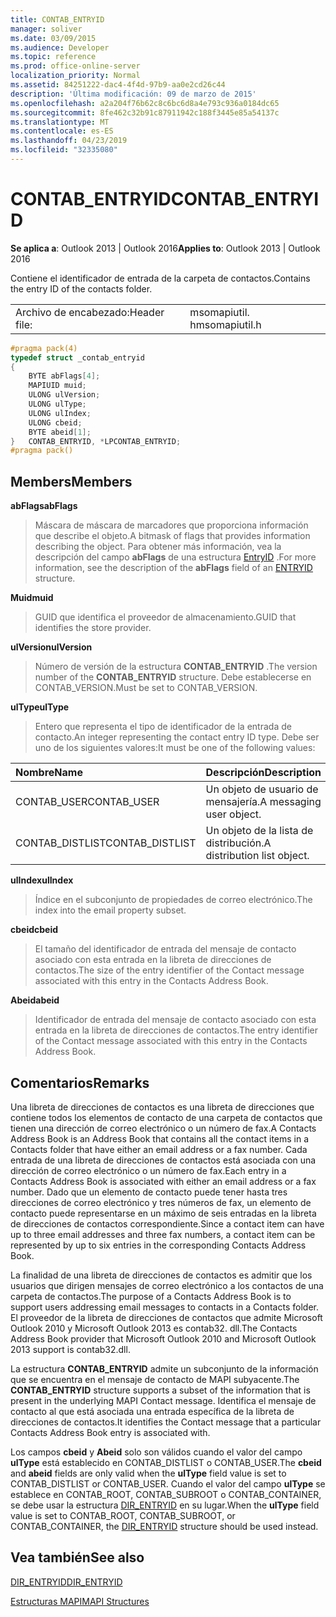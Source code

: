 ```yaml
---
title: CONTAB_ENTRYID
manager: soliver
ms.date: 03/09/2015
ms.audience: Developer
ms.topic: reference
ms.prod: office-online-server
localization_priority: Normal
ms.assetid: 84251222-dac4-4f4d-97b9-aa0e2cd26c44
description: 'Última modificación: 09 de marzo de 2015'
ms.openlocfilehash: a2a204f76b62c8c6bc6d8a4e793c936a0184dc65
ms.sourcegitcommit: 8fe462c32b91c87911942c188f3445e85a54137c
ms.translationtype: MT
ms.contentlocale: es-ES
ms.lasthandoff: 04/23/2019
ms.locfileid: "32335080"
---
```

# <a name="contabentryid"></a><span data-ttu-id="8fef9-103">CONTAB_ENTRYID</span><span class="sxs-lookup"><span data-stu-id="8fef9-103">CONTAB_ENTRYID</span></span>

  
  
<span data-ttu-id="8fef9-104">**Se aplica a**: Outlook 2013 | Outlook 2016</span><span class="sxs-lookup"><span data-stu-id="8fef9-104">**Applies to**: Outlook 2013 | Outlook 2016</span></span> 
  
<span data-ttu-id="8fef9-105">Contiene el identificador de entrada de la carpeta de contactos.</span><span class="sxs-lookup"><span data-stu-id="8fef9-105">Contains the entry ID of the contacts folder.</span></span>
  
|||
|:-----|:-----|
|<span data-ttu-id="8fef9-106">Archivo de encabezado:</span><span class="sxs-lookup"><span data-stu-id="8fef9-106">Header file:</span></span>  <br/> |<span data-ttu-id="8fef9-107">msomapiutil. h</span><span class="sxs-lookup"><span data-stu-id="8fef9-107">msomapiutil.h</span></span>  <br/> |
   
```cpp
#pragma pack(4) 
typedef struct _contab_entryid
{
    BYTE abFlags[4];
    MAPIUID muid;
    ULONG ulVersion;
    ULONG ulType;
    ULONG ulIndex;
    ULONG cbeid;
    BYTE abeid[1];
}   CONTAB_ENTRYID, *LPCONTAB_ENTRYID;
#pragma pack() 
```

## <a name="members"></a><span data-ttu-id="8fef9-108">Members</span><span class="sxs-lookup"><span data-stu-id="8fef9-108">Members</span></span>

 <span data-ttu-id="8fef9-109">**abFlags**</span><span class="sxs-lookup"><span data-stu-id="8fef9-109">**abFlags**</span></span>
  
> <span data-ttu-id="8fef9-110">Máscara de máscara de marcadores que proporciona información que describe el objeto.</span><span class="sxs-lookup"><span data-stu-id="8fef9-110">A bitmask of flags that provides information describing the object.</span></span> <span data-ttu-id="8fef9-111">Para obtener más información, vea la descripción del campo **abFlags** de una estructura [EntryID](entryid.md) .</span><span class="sxs-lookup"><span data-stu-id="8fef9-111">For more information, see the description of the **abFlags** field of an [ENTRYID](entryid.md) structure.</span></span> 
    
 <span data-ttu-id="8fef9-112">**Muid**</span><span class="sxs-lookup"><span data-stu-id="8fef9-112">**muid**</span></span>
  
> <span data-ttu-id="8fef9-113">GUID que identifica el proveedor de almacenamiento.</span><span class="sxs-lookup"><span data-stu-id="8fef9-113">GUID that identifies the store provider.</span></span>
    
 <span data-ttu-id="8fef9-114">**ulVersion**</span><span class="sxs-lookup"><span data-stu-id="8fef9-114">**ulVersion**</span></span>
  
> <span data-ttu-id="8fef9-115">Número de versión de la estructura **CONTAB_ENTRYID** .</span><span class="sxs-lookup"><span data-stu-id="8fef9-115">The version number of the **CONTAB_ENTRYID** structure.</span></span> <span data-ttu-id="8fef9-116">Debe establecerse en CONTAB_VERSION.</span><span class="sxs-lookup"><span data-stu-id="8fef9-116">Must be set to CONTAB_VERSION.</span></span> 
    
 <span data-ttu-id="8fef9-117">**ulType**</span><span class="sxs-lookup"><span data-stu-id="8fef9-117">**ulType**</span></span>
  
> <span data-ttu-id="8fef9-118">Entero que representa el tipo de identificador de la entrada de contacto.</span><span class="sxs-lookup"><span data-stu-id="8fef9-118">An integer representing the contact entry ID type.</span></span> <span data-ttu-id="8fef9-119">Debe ser uno de los siguientes valores:</span><span class="sxs-lookup"><span data-stu-id="8fef9-119">It must be one of the following values:</span></span>
    
|<span data-ttu-id="8fef9-120">**Nombre**</span><span class="sxs-lookup"><span data-stu-id="8fef9-120">**Name**</span></span>|<span data-ttu-id="8fef9-121">**Descripción**</span><span class="sxs-lookup"><span data-stu-id="8fef9-121">**Description**</span></span>|
|:-----|:-----|
|<span data-ttu-id="8fef9-122">CONTAB_USER</span><span class="sxs-lookup"><span data-stu-id="8fef9-122">CONTAB_USER</span></span>  <br/> |<span data-ttu-id="8fef9-123">Un objeto de usuario de mensajería.</span><span class="sxs-lookup"><span data-stu-id="8fef9-123">A messaging user object.</span></span>  <br/> |
|<span data-ttu-id="8fef9-124">CONTAB_DISTLIST</span><span class="sxs-lookup"><span data-stu-id="8fef9-124">CONTAB_DISTLIST</span></span>  <br/> |<span data-ttu-id="8fef9-125">Un objeto de la lista de distribución.</span><span class="sxs-lookup"><span data-stu-id="8fef9-125">A distribution list object.</span></span>  <br/> |
   
 <span data-ttu-id="8fef9-126">**ulIndex**</span><span class="sxs-lookup"><span data-stu-id="8fef9-126">**ulIndex**</span></span>
  
> <span data-ttu-id="8fef9-127">Índice en el subconjunto de propiedades de correo electrónico.</span><span class="sxs-lookup"><span data-stu-id="8fef9-127">The index into the email property subset.</span></span>
    
 <span data-ttu-id="8fef9-128">**cbeid**</span><span class="sxs-lookup"><span data-stu-id="8fef9-128">**cbeid**</span></span>
  
> <span data-ttu-id="8fef9-129">El tamaño del identificador de entrada del mensaje de contacto asociado con esta entrada en la libreta de direcciones de contactos.</span><span class="sxs-lookup"><span data-stu-id="8fef9-129">The size of the entry identifier of the Contact message associated with this entry in the Contacts Address Book.</span></span>
    
 <span data-ttu-id="8fef9-130">**Abeid**</span><span class="sxs-lookup"><span data-stu-id="8fef9-130">**abeid**</span></span>
  
> <span data-ttu-id="8fef9-131">Identificador de entrada del mensaje de contacto asociado con esta entrada en la libreta de direcciones de contactos.</span><span class="sxs-lookup"><span data-stu-id="8fef9-131">The entry identifier of the Contact message associated with this entry in the Contacts Address Book.</span></span>
    
## <a name="remarks"></a><span data-ttu-id="8fef9-132">Comentarios</span><span class="sxs-lookup"><span data-stu-id="8fef9-132">Remarks</span></span>

<span data-ttu-id="8fef9-133">Una libreta de direcciones de contactos es una libreta de direcciones que contiene todos los elementos de contacto de una carpeta de contactos que tienen una dirección de correo electrónico o un número de fax.</span><span class="sxs-lookup"><span data-stu-id="8fef9-133">A Contacts Address Book is an Address Book that contains all the contact items in a Contacts folder that have either an email address or a fax number.</span></span> <span data-ttu-id="8fef9-134">Cada entrada de una libreta de direcciones de contactos está asociada con una dirección de correo electrónico o un número de fax.</span><span class="sxs-lookup"><span data-stu-id="8fef9-134">Each entry in a Contacts Address Book is associated with either an email address or a fax number.</span></span> <span data-ttu-id="8fef9-135">Dado que un elemento de contacto puede tener hasta tres direcciones de correo electrónico y tres números de fax, un elemento de contacto puede representarse en un máximo de seis entradas en la libreta de direcciones de contactos correspondiente.</span><span class="sxs-lookup"><span data-stu-id="8fef9-135">Since a contact item can have up to three email addresses and three fax numbers, a contact item can be represented by up to six entries in the corresponding Contacts Address Book.</span></span>
  
<span data-ttu-id="8fef9-136">La finalidad de una libreta de direcciones de contactos es admitir que los usuarios que dirigen mensajes de correo electrónico a los contactos de una carpeta de contactos.</span><span class="sxs-lookup"><span data-stu-id="8fef9-136">The purpose of a Contacts Address Book is to support users addressing email messages to contacts in a Contacts folder.</span></span> <span data-ttu-id="8fef9-137">El proveedor de la libreta de direcciones de contactos que admite Microsoft Outlook 2010 y Microsoft Outlook 2013 es contab32. dll.</span><span class="sxs-lookup"><span data-stu-id="8fef9-137">The Contacts Address Book provider that Microsoft Outlook 2010 and Microsoft Outlook 2013 support is contab32.dll.</span></span>
  
<span data-ttu-id="8fef9-138">La estructura **CONTAB_ENTRYID** admite un subconjunto de la información que se encuentra en el mensaje de contacto de MAPI subyacente.</span><span class="sxs-lookup"><span data-stu-id="8fef9-138">The **CONTAB_ENTRYID** structure supports a subset of the information that is present in the underlying MAPI Contact message.</span></span> <span data-ttu-id="8fef9-139">Identifica el mensaje de contacto al que está asociada una entrada específica de la libreta de direcciones de contactos.</span><span class="sxs-lookup"><span data-stu-id="8fef9-139">It identifies the Contact message that a particular Contacts Address Book entry is associated with.</span></span> 
  
<span data-ttu-id="8fef9-140">Los campos **cbeid** y **Abeid** solo son válidos cuando el valor del campo **ulType** está establecido en CONTAB_DISTLIST o CONTAB_USER.</span><span class="sxs-lookup"><span data-stu-id="8fef9-140">The **cbeid** and **abeid** fields are only valid when the **ulType** field value is set to CONTAB_DISTLIST or CONTAB_USER.</span></span> <span data-ttu-id="8fef9-141">Cuando el valor del campo **ulType** se establece en CONTAB_ROOT, CONTAB_SUBROOT o CONTAB_CONTAINER, se debe usar la estructura [DIR_ENTRYID](dir_entryid.md) en su lugar.</span><span class="sxs-lookup"><span data-stu-id="8fef9-141">When the **ulType** field value is set to CONTAB_ROOT, CONTAB_SUBROOT, or CONTAB_CONTAINER, the [DIR_ENTRYID](dir_entryid.md) structure should be used instead.</span></span> 
  
## <a name="see-also"></a><span data-ttu-id="8fef9-142">Vea también</span><span class="sxs-lookup"><span data-stu-id="8fef9-142">See also</span></span>



[<span data-ttu-id="8fef9-143">DIR_ENTRYID</span><span class="sxs-lookup"><span data-stu-id="8fef9-143">DIR_ENTRYID</span></span>](dir_entryid.md)


[<span data-ttu-id="8fef9-144">Estructuras MAPI</span><span class="sxs-lookup"><span data-stu-id="8fef9-144">MAPI Structures</span></span>](mapi-structures.md)

